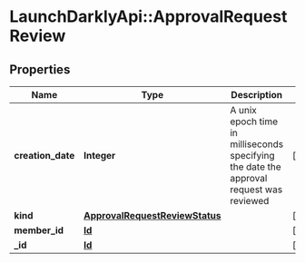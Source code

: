 # LaunchDarklyApi::ApprovalRequestReview

## Properties
Name | Type | Description | Notes
------------ | ------------- | ------------- | -------------
**creation_date** | **Integer** | A unix epoch time in milliseconds specifying the date the approval request was reviewed | [optional] 
**kind** | [**ApprovalRequestReviewStatus**](ApprovalRequestReviewStatus.md) |  | [optional] 
**member_id** | [**Id**](Id.md) |  | [optional] 
**_id** | [**Id**](Id.md) |  | [optional] 


